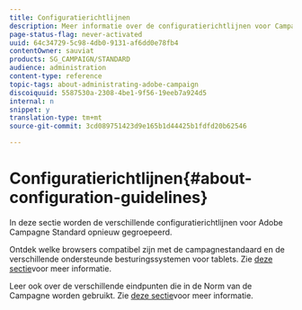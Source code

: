 ```yaml
---
title: Configuratierichtlijnen
description: Meer informatie over de configuratierichtlijnen voor Campagne Standard.
page-status-flag: never-activated
uuid: 64c34729-5c98-4db0-9131-af6dd0e78fb4
contentOwner: sauviat
products: SG_CAMPAIGN/STANDARD
audience: administration
content-type: reference
topic-tags: about-administrating-adobe-campaign
discoiquuid: 5587530a-2308-4be1-9f56-19eeb7a924d5
internal: n
snippet: y
translation-type: tm+mt
source-git-commit: 3cd089751423d9e165b1d44425b1fdfd20b62546

---
```



# Configuratierichtlijnen{#about-configuration-guidelines}

In deze sectie worden de verschillende configuratierichtlijnen voor Adobe Campagne Standard opnieuw gegroepeerd.

Ontdek welke browsers compatibel zijn met de campagnestandaard en de verschillende ondersteunde besturingssystemen voor tablets. Zie [deze sectie](../../administration/using/compatible-browsers.md)voor meer informatie.

Leer ook over de verschillende eindpunten die in de Norm van de Campagne worden gebruikt. Zie [deze sectie](../../administration/using/campaign-standard-network-endpoints.md)voor meer informatie.
